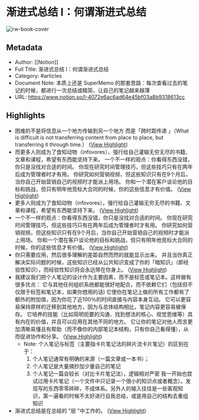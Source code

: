 # 渐进式总结 I：何谓渐进式总结

![rw-book-cover](https://www.notion.so/images/meta/default.png)

## Metadata
- Author: [[Notion]]
- Full Title: 渐进式总结 I：何谓渐进式总结
- Category: #articles
- Document Note: 本质上还是 SuperMemo 的那套思路：每次查看过去的笔记的时候，都进行一次总结或精简，让自己的笔记越来越薄
- URL: https://www.notion.so/I-4072e6ac6ad64e45bf03a8b9318613cc

## Highlights
- 困难的不是将信息从一个地方传输到另一个地方
  而是「跨时距传递 」（What is difficult is not transferring content from place to place, but transferring it through time.） ([View Highlight](https://read.readwise.io/read/01h1pqsf8z68zr8zdz4c9sx455))
- 而更多人则成为了食知动物（infovores），强行给自己灌输无穷无尽的书籍、文章和课程，希望有东西能坚持下来。
  一个不一样的观点：你看得东西没错，你只是没找对合适的时间。
  你现在研究时间管理技巧，但这些技巧只有在两年后成为管理者时才有用。
  你研究如何营销视频，但这些知识只有在9个月后，当你自己开始营销自己的视频时才能派上用场。
  你和一个潜在客户谈论他的目标和挑战，但只有明年他竞标大合同的时候，你的这些信息才有价值。 ([View Highlight](https://read.readwise.io/read/01h1phve9ytdamt2drw8y59bgt))
- 更多人则成为了食知动物（infovores），强行给自己灌输无穷无尽的书籍、文章和课程，希望有东西能坚持下来。 ([View Highlight](https://read.readwise.io/read/01h1phz7wp5wkmwpyhdn2xnac5))
- 一个不一样的观点：你看得东西没错，你只是没找对合适的时间。
  你现在研究时间管理技巧，但这些技巧只有在两年后成为管理者时才有用。
  你研究如何营销视频，但这些知识只有在9个月后，当你自己开始营销自己的视频时才能派上用场。
  你和一个潜在客户谈论他的目标和挑战，但只有明年他竞标大合同的时候，你的这些信息才有价值。 ([View Highlight](https://read.readwise.io/read/01h1phtjs9takgwjzrsq5pm8em))
- 你只需要应用，然后很多理解的差距自然而然的就能显示出来。
  并且当你真正解决实际问题的时候，这些知识已经从公共知识变成了你的「暗知识」（即经验性知识），而经验性知识将会永远带在你身上。 ([View Highlight](https://read.readwise.io/read/01h1pjxxvcb9yrfgb4nr33bs1k))
- 我建议我们把个人笔记的设计作为主要因素，而不是标签或笔记本。这样做有很多优点：
  它与其他任何组织系统都能很好地配合，而不依赖它们（包括但不仅限于标签和笔记本，如果你想用的话)
  它使你在笔记上做的所有工作都有了额外的附加值，因为你花了近100％的时间直接与内容本身互动。
  它可以更容易保持原样的迁移到其他地方，因为与总体结构相比，笔记内容更容易被保存。
  它培养的技能（比如简明扼要的沟通、找到想法的核心、视觉思维等）具有内在的价值，并且可以应用在其他不同的地方。
  它让你的笔记对他人而言更加清晰易懂且有帮助（而不像你的内部笔记本结构，只有你自己看得懂），从而促进协作和分享。 ([View Highlight](https://read.readwise.io/read/01h1pk7kk6pzsx8gdg4awt57kj))
    - Note: 个人笔记与标签（主要指卡片笔记法的碎片流卡片笔记）的区别在于：
      1. 个人笔记通常有明确的来源（一篇文章或一本书）；
      2. 个人笔记是大量摘抄加少量自己的笔记
      3. 个人笔记一篇会较长（对比卡片笔记法），逻辑相对严密
      我一开始也尝试过用卡片笔记（一个文件中只记录一个很小的知识点或者概念）。发现写的东西零零碎碎，不成体系。另外人的输入往往是一些客观知识，第一遍看的时候不太好进行自我总结，或是用自己的结构去重组知识
- 渐进式总结是在总结的 "层 "中工作的。 ([View Highlight](https://read.readwise.io/read/01h1pkwccjy9q4m64bc1vcqcdw))
